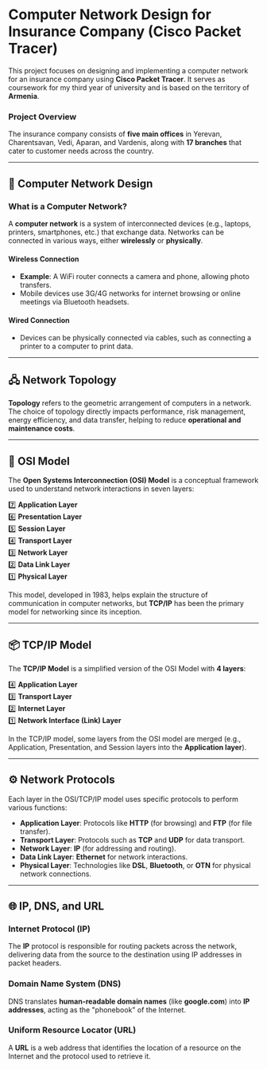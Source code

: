# **Computer Network Design for Insurance Company (Cisco Packet Tracer)**  

This project focuses on designing and implementing a computer network for an insurance company using **Cisco Packet Tracer**. It serves as coursework for my third year of university and is based on the territory of **Armenia**.  

### **Project Overview**  
The insurance company consists of **five main offices** in Yerevan, Charentsavan, Vedi, Aparan, and Vardenis, along with **17 branches** that cater to customer needs across the country.

---

## **🔧 Computer Network Design**  

### **What is a Computer Network?**  
A **computer network** is a system of interconnected devices (e.g., laptops, printers, smartphones, etc.) that exchange data. Networks can be connected in various ways, either **wirelessly** or **physically**.  

#### **Wireless Connection**  
- **Example**: A WiFi router connects a camera and phone, allowing photo transfers.  
- Mobile devices use 3G/4G networks for internet browsing or online meetings via Bluetooth headsets.  

#### **Wired Connection**  
- Devices can be physically connected via cables, such as connecting a printer to a computer to print data.

---

## **🖧 Network Topology**  

**Topology** refers to the geometric arrangement of computers in a network. The choice of topology directly impacts performance, risk management, energy efficiency, and data transfer, helping to reduce **operational and maintenance costs**.

---

## **📐 OSI Model**  

The **Open Systems Interconnection (OSI) Model** is a conceptual framework used to understand network interactions in seven layers:

7️⃣ **Application Layer**  
6️⃣ **Presentation Layer**  
5️⃣ **Session Layer**  
4️⃣ **Transport Layer**  
3️⃣ **Network Layer**  
2️⃣ **Data Link Layer**  
1️⃣ **Physical Layer**  

This model, developed in 1983, helps explain the structure of communication in computer networks, but **TCP/IP** has been the primary model for networking since its inception.

---

## **📦 TCP/IP Model**  

The **TCP/IP Model** is a simplified version of the OSI Model with **4 layers**:

4️⃣ **Application Layer**  
3️⃣ **Transport Layer**  
2️⃣ **Internet Layer**  
1️⃣ **Network Interface (Link) Layer**  

In the TCP/IP model, some layers from the OSI model are merged (e.g., Application, Presentation, and Session layers into the **Application layer**).  

---

## **⚙️ Network Protocols**  

Each layer in the OSI/TCP/IP model uses specific protocols to perform various functions:

- **Application Layer**: Protocols like **HTTP** (for browsing) and **FTP** (for file transfer).  
- **Transport Layer**: Protocols such as **TCP** and **UDP** for data transport.  
- **Network Layer**: **IP** (for addressing and routing).  
- **Data Link Layer**: **Ethernet** for network interactions.  
- **Physical Layer**: Technologies like **DSL**, **Bluetooth**, or **OTN** for physical network connections.

---

## **🌐 IP, DNS, and URL**  

### **Internet Protocol (IP)**  
The **IP** protocol is responsible for routing packets across the network, delivering data from the source to the destination using IP addresses in packet headers.

### **Domain Name System (DNS)**  
DNS translates **human-readable domain names** (like **google.com**) into **IP addresses**, acting as the "phonebook" of the Internet.  

### **Uniform Resource Locator (URL)**  
A **URL** is a web address that identifies the location of a resource on the Internet and the protocol used to retrieve it.



